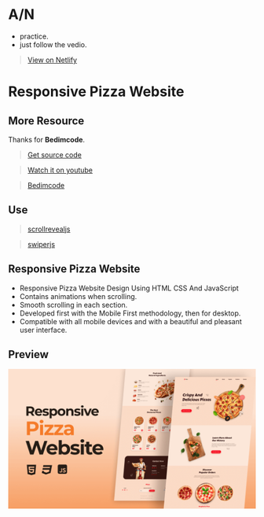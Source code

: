 # A/N
- practice.
- just follow the vedio.
> [View on Netlify](https://drfg-bedimcode-webpractice-pizza.netlify.app/)
# Responsive Pizza Website
## More Resource
Thanks for **Bedimcode**.
> [Get source code](https://buymeacoffee.com/bedimcode/e/330182)

> [Watch it on youtube](https://youtu.be/02fqr3OY1VM)

> [Bedimcode](https://www.youtube.com/@Bedimcode)
## Use
> [scrollrevealjs](https://scrollrevealjs.org/)

> [swiperjs](https://swiperjs.com/)
## Responsive Pizza Website
- Responsive Pizza Website Design Using HTML CSS And JavaScript
- Contains animations when scrolling.
- Smooth scrolling in each section.
- Developed first with the Mobile First methodology, then for desktop.
- Compatible with all mobile devices and with a beautiful and pleasant user interface.
## Preview
![preview img](/01-ToyProject-WebPractice-Responsive-Pizza-main/preview.png)
